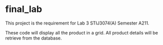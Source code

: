 # final_lab
This project is the requirement for Lab 3 STIJ3074(A) Semester A211.

These code will display all the product in a grid. All product details will be retrieve from the database.
